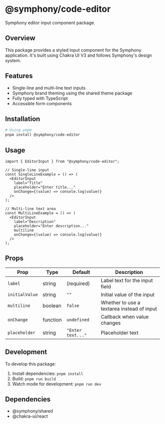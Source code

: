 # @symphony/code-editor

Symphony editor input component package.

## Overview

This package provides a styled input component for the Symphony application. It's built using Chakra UI V3 and follows Symphony's design system.

## Features

- Single-line and multi-line text inputs
- Symphony brand theming using the shared theme package
- Fully typed with TypeScript
- Accessible form components

## Installation

```bash
# Using pnpm
pnpm install @symphony/code-editor
```

## Usage

```tsx
import { EditorInput } from "@symphony/code-editor";

// Single-line input
const SingleLineExample = () => (
  <EditorInput
    label="Title"
    placeholder="Enter title..."
    onChange={(value) => console.log(value)}
  />
);

// Multi-line text area
const MultiLineExample = () => (
  <EditorInput
    label="Description"
    placeholder="Enter description..."
    multiline
    onChange={(value) => console.log(value)}
  />
);
```

## Props

| Prop | Type | Default | Description |
|------|------|---------|-------------|
| `label` | string | (required) | Label text for the input field |
| `initialValue` | string | `""` | Initial value of the input |
| `multiline` | boolean | `false` | Whether to use a textarea instead of input |
| `onChange` | function | `undefined` | Callback when value changes |
| `placeholder` | string | `"Enter text..."` | Placeholder text |

## Development

To develop this package:

1. Install dependencies: `pnpm install`
2. Build: `pnpm run build`
3. Watch mode for development: `pnpm run dev`

## Dependencies

- @symphony/shared
- @chakra-ui/react 